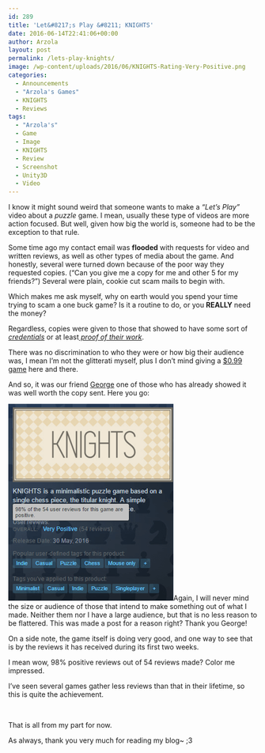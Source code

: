 ```yaml
---
id: 289
title: 'Let&#8217;s Play &#8211; KNIGHTS'
date: 2016-06-14T22:41:06+00:00
author: Arzola
layout: post
permalink: /lets-play-knights/
image: /wp-content/uploads/2016/06/KNIGHTS-Rating-Very-Positive.png
categories:
  - Announcements
  - "Arzola's Games"
  - KNIGHTS
  - Reviews
tags:
  - "Arzola's"
  - Game
  - Image
  - KNIGHTS
  - Review
  - Screenshot
  - Unity3D
  - Video
---
```

I know it might sound weird that someone wants to make a _&#8220;Let&#8217;s Play&#8221;_ video about a _puzzle_ game. I mean, usually these type of videos are more action focused. But well, given how big the world is, someone had to be the exception to that rule.

Some time ago my contact email was **flooded** with requests for video and written reviews, as well as other types of media about the game. And honestly, several were turned down because of the poor way they requested copies. (&#8220;Can you give me a copy for me and other 5 for my friends?&#8221;) Several were plain, cookie cut scam mails to begin with.

Which makes me ask myself, why on earth would you spend your time trying to scam a one buck game? Is it a routine to do, or you **REALLY** need the money?

Regardless, copies were given to those that showed to have some sort of <span style="text-decoration: underline;"><em>credentials</em></span> or at least<span style="text-decoration: underline;"><em> proof of their work</em></span>.

There was no discrimination to who they were or how big their audience was, I mean I&#8217;m not the glitterati myself, plus I don&#8217;t mind giving a [$0.99 game](http://store.steampowered.com/app/476240/) here and there.

And so, it was our friend [George](https://www.youtube.com/channel/UC2YNIlrDAH-8ccG58dP6ikw) one of those who has already showed it was well worth the copy sent. Here you go:

<span class="embed-youtube" style="text-align:center; display: block;"></span>

[<img class="size-full wp-image-290 alignright" src="/images/posts/2016/06/KNIGHTS-Rating-Very-Positive.png" alt="KNIGHTS Rating - Very Positive"   />](/images/posts/2016/06/KNIGHTS-Rating-Very-Positive.png)Again, I will never mind the size or audience of those that intend to make something out of what I made. Neither them nor I have a large audience, but that is no less reason to be flattered. This was made a post for a reason right? Thank you George!

On a side note, the game itself is doing very good, and one way to see that is by the reviews it has received during its first two weeks.

I mean wow, 98% positive reviews out of 54 reviews made? Color me impressed.

I&#8217;ve seen several games gather less reviews than that in their lifetime, so this is quite the achievement.

&nbsp;

That is all from my part for now.

As always, thank you very much for reading my blog~ ;3

<!-- AddThis Advanced Settings generic via filter on the_content -->

<!-- AddThis Share Buttons generic via filter on the_content -->